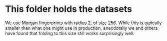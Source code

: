 # This folder holds the datasets

We use Morgan fingerprints with radius 2, of size 256. While this is typically smaller than what one might use in production, anecdotally we and others have found that folding to this size still works surprisingly well.
